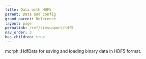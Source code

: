 ```yaml
---
title: Data with HDF5
parent: Data and config
grand_parent: Reference
layout: page
permalink: /ref/simsupport/hdf5
nav_order: 3
has_children: true
---
```

morph::HdfData for saving and loading binary data in HDF5 format.